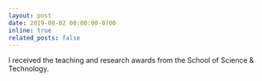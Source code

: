 ```yaml
---
layout: post
date: 2019-08-02 00:00:00-0700
inline: true
related_posts: false
---
```


I received the teaching and research awards from the School of Science & Technology.